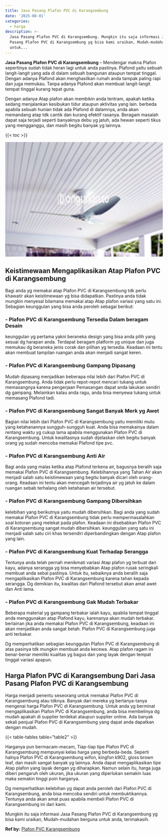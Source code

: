 ```yaml
---
title: Jasa Pasang Plafon PVC di Karangsembung
date: '2025-08-01'
categories:
  - harga
description: >-
  Jasa Pasang Plafon PVC di Karangsembung. Mungkin itu saja informasi Jasa
  Pasang Plafon PVC di Karangsembung yg bisa kami uraikan, Mudah-mudahan berguna
  untuk...
---
```


**Jasa Pasang Plafon PVC di Karangsembung** – Mendengar makna Plafon sepertinya sudah tidak heran lagi untuk anda pastinya. Plafond yaitu sebuah langit-langit yang ada di dalam sebuah bangunan ataupun tempat tinggal. Dengan adanya Plafond akan menghasilkan rumah anda tampak paling rapi dan juga memukau. Tanpa adanya Plafond akan membuat langit-langit tempat tinggal kurang tepat guna.

Dengan adanya Atap plafon akan membikin anda tentram, apakah ketika sedang menjalankan kesibukan tidur ataupun aktivitas yang lain. berbeda apabila sebuah hunian tidak ada Plafond di dalamnya, anda akan memandang atap tdk cantik dan kurang efektif rasanya. Beragam masalah dapat saja terjadi seperti banyaknya debu yg jatuh, ada hewan seperti tikus yang mengganggu, dan masih begitu banyak yg lainnya.

{{< toc >}}

![Jasa Pasang Plafon PVC di Karangsembung](/images/flafond-pvc-murah30.png)

## Keistimewaan Mengaplikasikan Atap Plafon PVC di Karangsembung

Bagi anda yg memakai atap Plafon PVC di Karangsembung tdk perlu khawatir akan keistimewaan yg bisa didapatkan. Pastinya anda tidak mungkin menyesal bilamana memakai atap Atap plafon variasi yang satu ini. Sebagian keunggulan yang bisa anda peroleh sebagai berikut:

### \- Plafon PVC di Karangsembung Tersedia Dalam beragam Desain

keunggulan yg pertama yakni beraneka design yang bisa anda pilih yang sesuai dg harapan anda. Terdapat beragam platform yg unique dan juga memukau dg beraneka jenis corak dan pilihan yg tersedia. Keadaan ini tentu akan membuat tampilan ruangan anda akan menjadi sangat keren.

### \- Plafon PVC di Karangsembung Gampang Dipasang

Mudah dipasang menjadikan beberapa nilai lebih dari Plafon PVC di Karangsembung. Anda tidak perlu repot-repot mencari tukang untuk memasangnya karena pengerjaan Pemasangan dapat anda lakukan sendiri dg gampang. Melainkan kalau anda ragu, anda bisa menyewa tukang untuk memasang Plafond tadi.

### \- Plafon PVC di Karangsembung Sangat Banyak Merk yg Awet

Bagian nilai lebih dari Plafon PVC di Karangsembung yaitu memiliki mutu yang ketahanannya sungguh-sungguh kuat. Anda bisa memakainya dalam rentang waktu yg cukup lama apabila menggunakan Plafon PVC di Karangsembung. Untuk kwalitasnya sudah dijelaskan oleh begitu banyak orang yg sudah mencoba memakai Plafond tipe pvc.

### \- Plafon PVC di Karangsembung Anti Air

Bagi anda yang malas ketika atap Plafond terkena air, bagusnya beralih saja memakai Plafon PVC di Karangsembung. Kelebihannya yang Tahan Air akan menjadi salah satu keistimewaan yang begitu banyak dicari oleh orang-orang. Keadaan ini tentu akan mencegah terjadinya air yg jatuh ke dalam ruangan sebab terhalang oleh ketahanan air tersebut.

### \- Plafon PVC di Karangsembung Gampang Dibersihkan

kelebihan yang berikutnya yaitu mudah dibersihkan. Bagi anda yang sudah memakai Plafon PVC di Karangsembung tidak perlu mempermasalahkan soal kotoran yang melekat pada plafon. Keadaan ini disebabkan Plafon PVC di Karangsembung sangat mudah dibersihkan. keunggulan yang satu ini menjadi salah satu ciri khas tersendiri diperbandingkan dengan Atap plafon yang lain.

### \- Plafon PVC di Karangsembung Kuat Terhadap Serangga

Tentunya anda telah pernah menikmati variasi Atap plafon yg terbuat dari kayu, adanya serangga yg bisa menyebabkan Atap plafon rusak seringkali membuat anda sebal pastinya. Untuk itu, sebaiknya anda beralih saja mengaplikasikan Plafon PVC di Karangsembung karena tahan kepada serangga. Dg demikian itu, kwalitas dari Plafond tersebut akan amat awet dan Anti lama.

### \- Plafon PVC di Karangsembung Gak Mudah Terbakar

Beberapa material yg gampang terbakar ialah kayu, apabila tempat tinggal anda menggunakan atap Plafond kayu, karenanya akan mudah terbakar. berlainan jika anda memakai Plafon PVC di Karangsembung, keadaan ini akan menjadikan anda sangat betah. Plafon PVC di Karangsembung juga anti terbakar.

Dg memperhatikan sebagian keunggulan Plafon PVC di Karangsembung di atas pasinya tdk mungkin membuat anda kecewa. Atap plafon ragam ini benar-benar memiliki kualitas yg bagus dan yang layak dengan tempat tinggal variasi apapun.

## Harga Plafon PVC di Karangsembung Dari Jasa Pasang Plafon PVC di Karangsembung

Harga menjadi penentu seseorang untuk memakai Plafon PVC di Karangsembung atau tdknya. Banyak dari mereka yg bertanya-tanya mengenai harga Plafon PVC di Karangsembung. Untuk anda yg berminat mengaplikasikan Plafon PVC di Karangsembung, anda bisa membelinya dg mudah apakah di supplier terdekat ataupun supplier online. Ada banyak sekali penjual Plafon PVC di Karangsembung yang dapat anda dapatkan dengan mudah.

{{< table-tables table="table2" >}}

Harganya pun bermacam-macam, Tiap-tiap tipe Plafon PVC di Karangsembung mempunyai kelas harga yang berbeda-beda. Seperti halnya Plafon PVC di Karangsembung wifon, kingfon k902, gloss brown leaf, dan masih sangat banyak yg lainnya. Anda dapat mengaplikasikan tipe Atap plafon yang layak dengan yg diharapkan. Namun selain itu, harga juga diberi pengaruh oleh ukuran, jika ukuran yang diperlukan semakin luas maka semakin tinggi poin harganya.

Dg memperhatikan kelebihan yg dapat anda peroleh dari Plafon PVC di Karangsembung, anda bisa mencoba sendiri untuk membuktikannya. Tentunya anda akan amat puas apabila membeli Plafon PVC di Karangsembung ini dari kami.

Mungkin itu saja informasi Jasa Pasang Plafon PVC di Karangsembung yg bisa kami uraikan, Mudah-mudahan berguna untuk anda, terimakasih.

**Ref by:** [Plafon PVC Karangsembung](https://id.wikipedia.org/wiki/Plafon)
